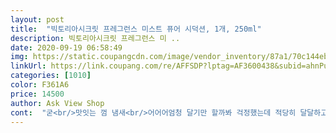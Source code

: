 ```yaml
---
layout: post 
title:  "빅토리아시크릿 프레그런스 미스트 퓨어 시덕션, 1개, 250ml" 
description: 빅토리아시크릿 프레그런스 미 ..
date: 2020-09-19 06:58:49 
img: https://static.coupangcdn.com/image/vendor_inventory/87a1/70c144ebaffa8fa99209fae008695234693350fab1d9019f70a2c1e54f41.jpg 
linkUrl: https://link.coupang.com/re/AFFSDP?lptag=AF3600438&subid=ahnPublicAsk&pageKey=1605405067&itemId=2741913164&vendorItemId=70731956045&traceid=V0-113-32d0b0085ca0b940 
categories: [1010] 
color: F361A6 
price: 14500 
author: Ask View Shop 
cont:  "굳<br/>맛잇는 껌 냄새<br/>어어어엄청 달기만 할까봐 걱정했는데 적당히 달달하고 설레는 향이에요! 허나 지속력이 심히 떨어진다는 점.<br/>.<br/> So sad<br/>좋음<br/>" 
---
```

